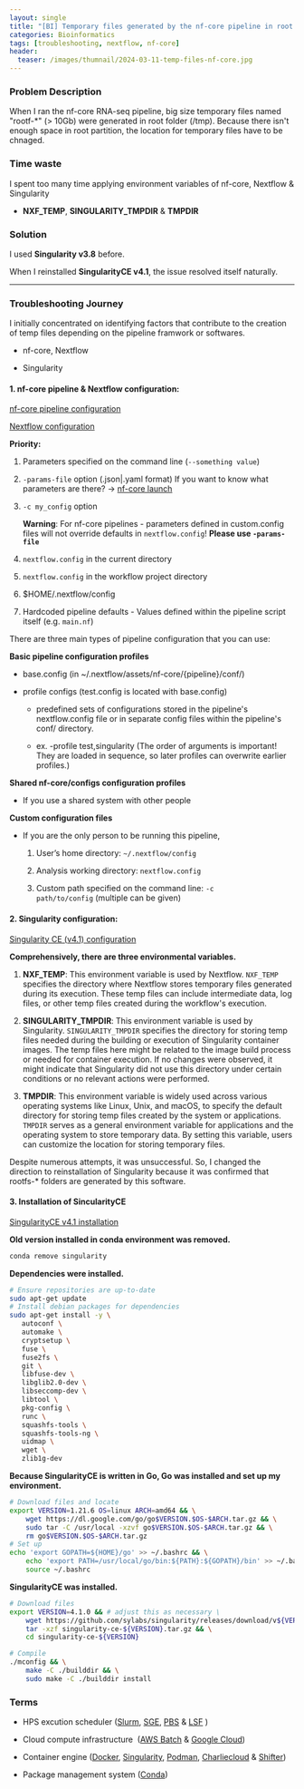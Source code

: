 ```yaml
---
layout: single
title: "[BI] Temporary files generated by the nf-core pipeline in root folder"
categories: Bioinformatics
tags: [troubleshooting, nextflow, nf-core]
header:
  teaser: /images/thumnail/2024-03-11-temp-files-nf-core.jpg
---
```


### Problem Description

When I ran the nf-core RNA-seq pipeline, big size temporary files named "rootf-*" (> 10Gb) were generated in root folder (/tmp). Because there isn't enough space in root partition, the location for temporary files have to be chnaged.

### Time waste

I spent too many time applying environment variables of nf-core, Nextflow & Singularity

- **NXF_TEMP**, **SINGULARITY_TMPDIR** & **TMPDIR**

### Solution

I used **Singularity v3.8** before.

When I reinstalled **SingularityCE v4.1**, the issue resolved itself naturally.

---

### Troubleshooting Journey

I initially concentrated on identifying factors that contribute to the creation of temp files depending on the pipeline framwork or softwares.

- nf-core, Nextflow

- Singularity

#### 1. nf-core pipeline & Nextflow configuration:

[nf-core pipeline configuration](https://nf-co.re/docs/usage/configuration)

[Nextflow configuration](https://www.nextflow.io/docs/latest/config.html)

**Priority:**

1. Parameters specified on the command line (`--something value`)

2. `-params-file` option (.json|.yaml format)
   If you want to know what parameters are there? → [nf-core launch](https://oldsite.nf-co.re/launch)

3. `-c my_config` option
   
   **Warning**: For nf-core pipelines - parameters defined in custom.config files will not override defaults in `nextflow.config`! **Please use `-params-file`**

4. `nextflow.config` in the current directory

5. `nextflow.config` in the workflow project directory

6. $HOME/.nextflow/config

7. Hardcoded pipeline defaults - Values defined within the pipeline script itself (e.g. `main.nf`)

There are three main types of pipeline configuration that you can use:

**Basic pipeline configuration profiles**

- base.config (in ~/.nextflow/assets/nf-core/{pipeline}/conf/)

- profile configs (test.config is located with base.config)
  
  - predefined sets of configurations stored in the pipeline's nextflow.config file or in separate config files within the pipeline's conf/ directory.
  
  - ex. -profile test,singularity (The order of arguments is important! They are loaded in sequence, so later profiles can overwrite earlier profiles.)

**Shared nf-core/configs configuration profiles**

- If you use a shared system with other people

**Custom configuration files**

- If you are the only person to be running this pipeline,
  
  1. User’s home directory: `~/.nextflow/config`
  
  2. Analysis working directory: `nextflow.config`
  
  3. Custom path specified on the command line: `-c path/to/config` (multiple can be given)

#### 2. Singularity configuration:

[Singularity CE (v4.1) configuration](https://docs.sylabs.io/guides/4.1/admin-guide/configfiles.html)

**Comprehensively, there are three environmental variables.**

1. **NXF_TEMP**: This environment variable is used by Nextflow. `NXF_TEMP` specifies the directory where Nextflow stores temporary files generated during its execution. These temp files can include intermediate data, log files, or other temp files created during the workflow's execution.

2. **SINGULARITY_TMPDIR**: This environment variable is used by Singularity. `SINGULARITY_TMPDIR` specifies the directory for storing temp files needed during the building or execution of Singularity container images. The temp files here might be related to the image build process or needed for container execution. If no changes were observed, it might indicate that Singularity did not use this directory under certain conditions or no relevant actions were performed.

3. **TMPDIR**: This environment variable is widely used across various operating systems like Linux, Unix, and macOS, to specify the default directory for storing temp files created by the system or applications. `TMPDIR` serves as a general environment variable for applications and the operating system to store temporary data. By setting this variable, users can customize the location for storing temporary files.

Despite numerous attempts, it was unsuccessful. So, I changed the direction to reinstallation of Singularity because it was confirmed that rootfs-* folders are generated by this software.

#### 3. Installation of SincularityCE

[SingularityCE v4.1 installation](https://docs.sylabs.io/guides/4.1/admin-guide/installation.html)

**Old version installed in conda environment was removed.**

```bash
conda remove singularity
```

**Dependencies were installed.**

```bash
# Ensure repositories are up-to-date
sudo apt-get update
# Install debian packages for dependencies
sudo apt-get install -y \
   autoconf \
   automake \
   cryptsetup \
   fuse \
   fuse2fs \
   git \
   libfuse-dev \
   libglib2.0-dev \
   libseccomp-dev \
   libtool \
   pkg-config \
   runc \
   squashfs-tools \
   squashfs-tools-ng \
   uidmap \
   wget \
   zlib1g-dev
```

**Because SingularityCE is written in Go, Go was installed and set up my environment.**

```bash
# Download files and locate 
export VERSION=1.21.6 OS=linux ARCH=amd64 && \
    wget https://dl.google.com/go/go$VERSION.$OS-$ARCH.tar.gz && \
    sudo tar -C /usr/local -xzvf go$VERSION.$OS-$ARCH.tar.gz && \
    rm go$VERSION.$OS-$ARCH.tar.gz
# Set up 
echo 'export GOPATH=${HOME}/go' >> ~/.bashrc && \
    echo 'export PATH=/usr/local/go/bin:${PATH}:${GOPATH}/bin' >> ~/.bashrc && \
    source ~/.bashrc
```

**SingularityCE was installed.**

```bash
# Download files
export VERSION=4.1.0 && # adjust this as necessary \
    wget https://github.com/sylabs/singularity/releases/download/v${VERSION}/singularity-ce-${VERSION}.tar.gz && \
    tar -xzf singularity-ce-${VERSION}.tar.gz && \
    cd singularity-ce-${VERSION} 

# Compile
./mconfig && \
    make -C ./builddir && \
    sudo make -C ./builddir install
```

### Terms

- HPS excution scheduler ([Slurm](https://slurm.schedmd.com/quickstart.html), [SGE](https://docs.oracle.com/cd/E19680-01/html/821-1541/ciagcgha.html#scrolltoc), [PBS](https://www.openpbs.org/) & [LSF](https://www.ibm.com/support/knowledgecenter/en/SSWRJV_10.1.0/lsf_welcome/lsf_welcome.html) )

- Cloud compute infrastructure  ([AWS Batch](https://aws.amazon.com/batch/) & [Google Cloud](https://cloud.google.com/))

- Container engine ([Docker](https://www.docker.com/), [Singularity](https://sylabs.io/), [Podman](https://podman.io/), [Charliecloud](https://hpc.github.io/charliecloud/) & [Shifter](https://www.nersc.gov/research-and-development/user-defined-images/))

- Package management system ([Conda](https://docs.conda.io/en/latest/))